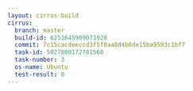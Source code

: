 ```yaml
---
layout: cirrus-build
cirrus:
  branch: master
  build-id: 6251645909073920
  commit: 7c15cacdeeccd3f5f0aa8d4b6de15ba9593c1bf7
  task-id: 5027880172781568
  task-number: 3
  os-name: Ubuntu
  test-result: 0
---
```

